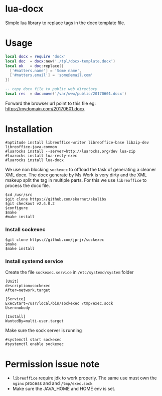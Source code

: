 # lua-docx
Simple lua library to replace tags in the docx template file.


# Usage

```lua
local docx = require 'docx'
local doc  = docx:new('./tpl/docx-template.docx')
local ok   = doc:replace({ 
  ['#matters.name'] = 'Some name',
  ['#matters.email'] = 'some@email.com'
})

-- copy docx file to public web directory
local res  = doc:move('/var/www/public/20170601.docx')

```

Forward the browser url point to this file eg: https://mydomain.com/20170601.docx

# Installation


```
#aptitude install libreoffice-writer libreoffice-base libzip-dev libreoffice-java-common
#luarocks install --server=http://luarocks.org/dev lua-zip
#luarocks install lua-resty-exec
#luarocks install lua-docx
```

We use non blocking `sockexec` to offload the task of generating a cleaner XML docx.
The docx generate by Ms Work is very dirty and the XML makeup split the tag in multiple parts.
For this we use `libreoffice` to process the docx file.


```
$cd /usr/src
$git clone https://github.com/skarnet/skalibs
$git checkout v2.4.0.2
$configure
$make
#make install
```

### Install sockexec

```
$git clone https://github.com/jprjr/sockexec
$make
$make install
```

### Install systemd service

Create the file `sockexec.service` in `/etc/systemd/system` folder

```
[Unit]
description=sockexec
After=network.target

[Service]
ExecStart=/usr/local/bin/sockexec /tmp/exec.sock
User=nobody

[Install]
WantedBy=multi-user.target
```

Make sure the sock server is running

```
#systemctl start sockexec
#systemctl enable sockexec
```

# Permission issue note

- `libreoffice` require jdk to work properly. The same use must own the `nginx` process and and `/tmp/exec.sock`
-  Make sure the JAVA_HOME and HOME env is set.

